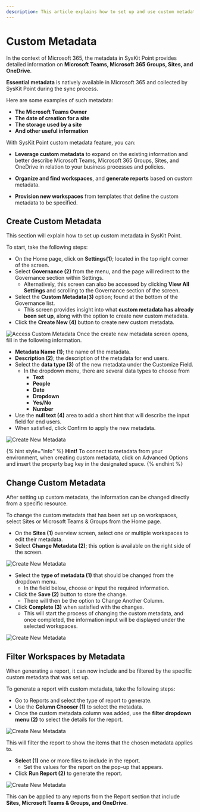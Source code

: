 ```yaml
---
description: This article explains how to set up and use custom metadata for reports in SysKit Point.
---
```


# Custom Metadata

In the context of Microsoft 365, the metadata in SysKit Point provides detailed information on **Microsoft Teams, Microsoft 365 Groups, Sites, and OneDrive**.

**Essential metadata** is natively available in  Microsoft 365 and collected by SysKit Point during the sync process. 

Here are some examples of such metadata:

 * **The Microsoft Teams Owner**
 * **The date of creation for a site**
 * **The storage used by a site**
 * **And other useful information**

With SysKit Point custom metadata feature, you can:

* **Leverage custom metadata** to expand on the existing information and better describe Microsoft Teams, Microsoft 365 Groups, Sites, and OneDrive in relation to your business processes and policies.

* **Organize and find workspaces**, and **generate reports** based on custom metadata.

* **Provision new workspaces** from templates that define the custom metadata to be specified. 

## Create Custom Metadata
This section will explain how to set up custom metadata in SysKit Point. 

To start, take the following steps:
* On the Home page, click on **Settings(1)**; located in the top right corner of the screen.
* Select **Governance (2)** from the menu, and the page will redirect to the Governance section within Settings.
   * Alternatively, this screen can also be accessed by clicking **View All Settings** and scrolling to the Governance section of the screen.
* Select the **Custom Metadata(3)** option; found at the bottom of the Governance list.
   * This screen provides insight into what **custom metadata has already been set up**, along with the option to create new custom metadata.  
* Click the **Create New (4)** button to create new custom metadata.


![Access Custom Metadata](../.gitbook/assets/custom-metadata_how-to-locate.png)
Once the create new metadata screen opens, fill in the following information.
* **Metadata Name (1)**; the name of the metadata.
* **Description (2)**; the description of the metadata for end users.
* Select the **data type (3)** of the new metadata under the Customize Field.
  * In the dropdown menu, there are several data types to choose from
    * **Text**
    * **People**
    * **Date**
    * **Dropdown**
    * **Yes/No**
    * **Number**
* Use the **null text (4)** area to add a short hint that will describe the input field for end users.
* When satisfied, click Confirm to apply the new metadata.

![Create New Metadata](../.gitbook/assets/custom-metadata_create-new.png)

 {% hint style="info" %}
**Hint!** To connect to metadata from your environment, when creating custom metadata, click on Advanced Options and insert the property bag key in the designated space.
{% endhint %}

## Change Custom Metadata

After setting up custom metadata, the information can be changed directly from a specific resource.

To change the custom metadata that has been set up on workspaces, select Sites or Microsoft Teams & Groups from the Home page.

* On the **Sites (1)** overview screen, select one or multiple workspaces to edit their metadata.
* Select **Change Metadata (2)**; this option is available on the right side of the screen.

![Create New Metadata](../.gitbook/assets/custom-metadata_change-location.png)

* Select the **type of metadata (1)** that should be changed from the dropdown menu.
  * In the field below, choose or input the required information.
* Click the **Save (2)** button to store the change.
   * There will then be the option to Change Another Column.
* Click **Complete (3)** when satisfied with the changes.
  * This will start the process of changing the custom metadata, and once completed, the information input will be displayed under the selected workspaces.

![Create New Metadata](../.gitbook/assets/custom-metadata_change-custom-metadata.png)


## Filter Workspaces by Metadata

When generating a report, it can now include and be filtered by the specific custom metadata that was set up.

To generate a report with custom metadata, take the following steps:

* Go to Reports and select the type of report to generate.
* Use the **Column Chooser (1)** to select the metadata.
* Once the custom metadata column was added, use the **filter dropdown menu (2)** to select the details for the report. 

![Create New Metadata](../.gitbook/assets/custom-metadata_custom-metadata-report.png)

This will filter the report to show the items that the chosen metadata applies to.
* **Select (1)** one or more files to include in the report.
  * Set the values for the report on the pop-up that appears.
* Click **Run Report (2)** to generate the report. 

![Create New Metadata](../.gitbook/assets/custom-metadata_generate-report-metadata.png)

This can be applied to any reports from the Report section that include **Sites, Microsoft Teams & Groups, and OneDrive**.